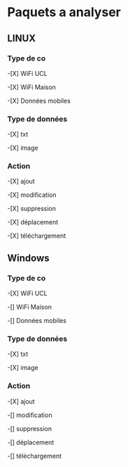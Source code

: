 # Paquets a analyser

## LINUX

### Type de co

\-[X] WiFi UCL

\-[X] WiFi Maison

\-[X] Données mobiles

### Type de données

\-[X] txt

\-[X] image

### Action

\-[X] ajout

\-[X] modification

\-[X] suppression

\-[X] déplacement

\-[X] téléchargement

## Windows

### Type de co

\-[X] WiFi UCL

\-\[\] WiFi Maison

\-\[\] Données mobiles

### Type de données

\-[X] txt

\-[X] image

### Action

\-[X] ajout

\-\[\] modification

\-\[\] suppression

\-\[\] déplacement

\-\[\] téléchargement